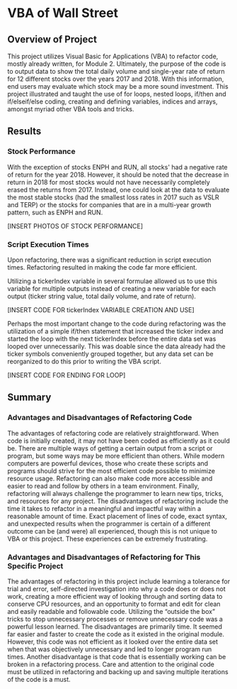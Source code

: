 # VBA of Wall Street

## Overview of Project
This project utilizes Visual Basic for Applications (VBA) to refactor code, mostly already written, for Module 2.  Ultimately, the purpose of the code is to output data to show the total daily volume and single-year rate of return for 12 different stocks over the years 2017 and 2018.  With this information, end users may evaluate which stock may be a more sound investment.  This project illustrated and taught the use of for loops, nested loops, if/then and if/elseif/else coding, creating and defining variables, indices and arrays, amongst myriad other VBA tools and tricks.

## Results

### Stock Performance

With the exception of stocks ENPH and RUN, all stocks' had a negative rate of return for the year 2018.  However, it should be noted that the decrease in return in 2018 for most stocks would not have necessarily completely erased the returns from 2017.  Instead, one could look at the data to evaluate the most stable stocks (had the smallest loss rates in 2017 such as VSLR and TERP) or the stocks for companies that are in a multi-year growth pattern, such as ENPH and RUN.

[INSERT PHOTOS OF STOCK PERFORMANCE]

### Script Execution Times

Upon refactoring, there was a significant reduction in script execution times.  Refactoring resulted in making the code far more efficient.  

Utilizing a tickerIndex variable in several formulae allowed us to use this variable for multiple outputs instead of creating a new variable for each output (ticker string value, total daily volume, and rate of return).

[INSERT CODE FOR tickerIndex VARIABLE CREATION AND USE]

Perhaps the most important change to the code during refactoring was the utilization of a simple if/then statement that increased the ticker index and started the loop with the next tickerIndex before the entire data set was looped over unnecessarily.  This was doable since the data already had the ticker symbols conveniently grouped together, but any data set can be reorganized to do this prior to writing the VBA script.

[INSERT CODE FOR ENDING FOR LOOP]

## Summary

### Advantages and Disadvantages of Refactoring Code

The advantages of refactoring code are relatively straightforward.  When code is initially created, it may not have been coded as efficiently as it could be.  There are multiple ways of getting a certain output from a script or program, but some ways may be more efficient than others.  While modern computers are powerful devices, those who create these scripts and programs should strive for the most efficient code possible to minimize resource usage.  Refactoring can also make code more accessible and easier to read and follow by others in a team environment.  Finally, refactoring will always challenge the programmer to learn new tips, tricks, and resources for any project.
The disadvantages of refactoring include the time it takes to refactor in a meaningful and impactful way within a reasonable amount of time.  Exact placement of lines of code, exact syntax, and unexpected results when the programmer is certain of a different outcome can be (and were) all experienced, though this is not unique to VBA or this project.  These experiences can be extremely frustrating.  

### Advantages and Disadvantages of Refactoring for This Specific Project

The advantages of refactoring in this project include learning a tolerance for trial and error, self-directed investigation into why a code does or does not work, creating a more efficient way of looking through and sorting data to conserve CPU resources, and an opportunity to format and edit for clean and easily readable and followable code.  Utilizing the “outside the box” tricks to stop unnecessary processes or remove unnecessary code was a powerful lesson learned.
The disadvantages are primarily time.  It seemed far easier and faster to create the code as it existed in the original module.  However, this code was not efficient as it looked over the entire data set when that was objectively unnecessary and led to longer program run times.  Another disadvantage is that code that is essentially working can be broken in a refactoring process.  Care and attention to the original code must be utilized in refactoring and backing up and saving multiple iterations of the code is a must.
